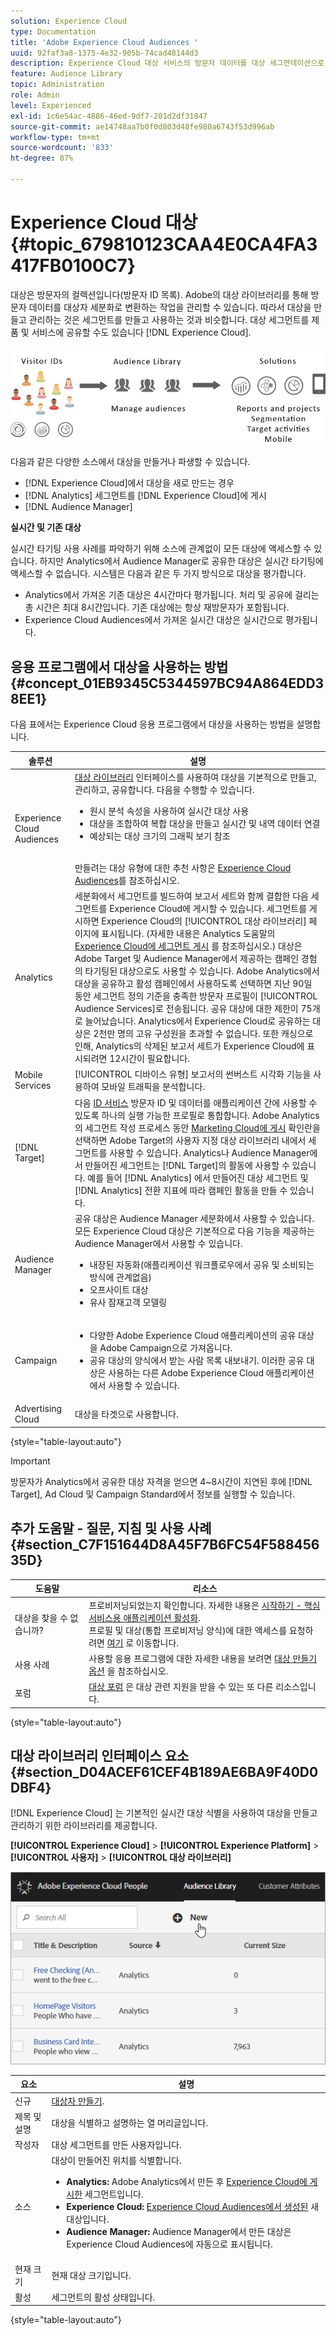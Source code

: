 ```yaml
---
solution: Experience Cloud
type: Documentation
title: 'Adobe Experience Cloud Audiences '
uuid: 92faf3a8-1375-4e32-905b-74cad48144d3
description: Experience Cloud 대상 서비스의 방문자 데이터를 대상 세그먼테이션으로 변환하는 작업을 알아보십시오.
feature: Audience Library
topic: Administration
role: Admin
level: Experienced
exl-id: 1c6e54ac-4886-46ed-9df7-201d2df31847
source-git-commit: ae14748aa7b0f0d803d48fe980a6743f53d996ab
workflow-type: tm+mt
source-wordcount: '833'
ht-degree: 87%

---
```


# Experience Cloud 대상 {#topic_679810123CAA4E0CA4FA3417FB0100C7}

대상은 방문자의 컬렉션입니다(방문자 ID 목록). Adobe의 대상 라이브러리를 통해 방문자 데이터를 대상자 세분화로 변환하는 작업을 관리할 수 있습니다. 따라서 대상을 만들고 관리하는 것은 세그먼트를 만들고 사용하는 것과 비슷합니다. 대상 세그먼트를 제품 및 서비스에 공유할 수도 있습니다 [!DNL Experience Cloud].

![Experience Cloud 대상](assets/audiences.png)

다음과 같은 다양한 소스에서 대상을 만들거나 파생할 수 있습니다.

* [!DNL Experience Cloud]에서 대상을 새로 만드는 경우
* [!DNL Analytics] 세그먼트를 [!DNL Experience Cloud]에 게시
* [!DNL Audience Manager]

**실시간 및 기존 대상**

실시간 타기팅 사용 사례를 파악하기 위해 소스에 관계없이 모든 대상에 액세스할 수 있습니다. 하지만 Analytics에서 Audience Manager로 공유한 대상은 실시간 타기팅에 액세스할 수 없습니다. 시스템은 다음과 같은 두 가지 방식으로 대상을 평가합니다.

* Analytics에서 가져온 기존 대상은 4시간마다 평가됩니다. 처리 및 공유에 걸리는 총 시간은 최대 8시간입니다. 기존 대상에는 항상 재방문자가 포함됩니다.
* Experience Cloud Audiences에서 가져온 실시간 대상은 실시간으로 평가됩니다.

## 응용 프로그램에서 대상을 사용하는 방법 {#concept_01EB9345C5344597BC94A864EDD38EE1}

다음 표에서는 Experience Cloud 응용 프로그램에서 대상을 사용하는 방법을 설명합니다.

| 솔루션 | 설명 |
|--- |--- |
| Experience Cloud Audiences | [대상 라이브러리](audience-library.md) 인터페이스를 사용하여 대상을 기본적으로 만들고, 관리하고, 공유합니다. 다음을 수행할 수 있습니다.<ul><li>원시 분석 속성을 사용하여 실시간 대상 사용</li><li>대상을 조합하여 복합 대상을 만들고 실시간 및 내역 데이터 연결</li><li>예상되는 대상 크기의 그래픽 보기 참조</li></ul><br>만들려는 대상 유형에 대한 추천 사항은 [Experience Cloud Audiences](https://experienceleague.adobe.com/docs/experience-cloud-kcs/kbarticles/KA-16471.html?lang=ko-KR)를 참조하십시오. |
| Analytics | 세분화에서 세그먼트를 빌드하여 보고서 세트와 함께 결합한 다음 세그먼트를 Experience Cloud에 게시할 수 있습니다. 세그먼트를 게시하면 Experience Cloud의 [!UICONTROL 대상 라이브러리] 페이지에 표시됩니다. (자세한 내용은 Analytics 도움말의 [Experience Cloud에 세그먼트 게시](https://experienceleague.adobe.com/docs/analytics/components/segmentation/segmentation-workflow/seg-publish.html?lang=ko-KR) 를 참조하십시오.) 대상은 Adobe Target 및 Audience Manager에서 제공하는 캠페인 경험의 타기팅된 대상으로도 사용할 수 있습니다. Adobe Analytics에서 대상을 공유하고 활성 캠페인에서 사용하도록 선택하면 지난 90일 동안 세그먼트 정의 기준을 충족한 방문자 프로필이 [!UICONTROL Audience Services]로 전송됩니다. 공유 대상에 대한 제한이 75개로 늘어났습니다. Analytics에서 Experience Cloud로 공유하는 대상은 2천만 명의 고유 구성원을 초과할 수 없습니다. 또한 캐싱으로 인해, Analytics의 삭제된 보고서 세트가 Experience Cloud에 표시되려면 12시간이 필요합니다. |
| Mobile Services | [!UICONTROL 디바이스 유형] 보고서의 썬버스트 시각화 기능을 사용하여 모바일 트래픽을 분석합니다. |
| [!DNL Target] | 다음 [ID 서비스](https://experienceleague.adobe.com/docs/id-service/using/home.html?lang=ko-KR) 방문자 ID 및 데이터를 애플리케이션 간에 사용할 수 있도록 하나의 실행 가능한 프로필로 통합합니다. Adobe Analytics의 세그먼트 작성 프로세스 동안 [Marketing Cloud에 게시](audience-library.md) 확인란을 선택하면 Adobe Target의 사용자 지정 대상 라이브러리 내에서 세그먼트를 사용할 수 있습니다. Analytics나 Audience Manager에서 만들어진 세그먼트는 [!DNL Target]의 활동에 사용할 수 있습니다. 예를 들어 [!DNL Analytics] 에서 만들어진 대상 세그먼트 및 [!DNL Analytics] 전환 지표에 따라 캠페인 활동을 만들 수 있습니다. |
| Audience Manager | 공유 대상은 Audience Manager 세분화에서 사용할 수 있습니다. 모든 Experience Cloud 대상은 기본적으로 다음 기능을 제공하는 Audience Manager에서 사용할 수 있습니다.<ul><li>내장된 자동화(애플리케이션 워크플로우에서 공유 및 소비되는 방식에 관계없음)</li><li>오프사이트 대상</li><li>유사 잠재고객 모델링</li></ul> |
| Campaign | <ul><li>다양한 Adobe Experience Cloud 애플리케이션의 공유 대상을 Adobe Campaign으로 가져옵니다.</li><li>공유 대상의 양식에서 받는 사람 목록 내보내기. 이러한 공유 대상은 사용하는 다른 Adobe Experience Cloud 애플리케이션에서 사용할 수 있습니다.</li></ul> |
| Advertising Cloud | 대상을 타겟으로 사용합니다. |

{style=&quot;table-layout:auto&quot;}

>[!IMPORTANT]
>
>방문자가 Analytics에서 공유한 대상 자격을 얻으면 4~8시간이 지연된 후에 [!DNL Target], Ad Cloud 및 Campaign Standard에서 정보를 실행할 수 있습니다.

## 추가 도움말 - 질문, 지침 및 사용 사례 {#section_C7F151644D8A45F7B6FC54F58845635D}

| 도움말 | 리소스 |
|--- |--- |
| 대상을 찾을 수 없습니까? | 프로비저닝되었는지 확인합니다. 자세한 내용은 [시작하기 - 핵심 서비스용 애플리케이션 활성화](core-services.md).<br>프로필 및 대상(통합 프로비저닝 양식)에 대한 액세스를 요청하려면 [여기](https://adobe.allegiancetech.com/cgi-bin/qwebcorporate.dll?idx=X8SVES) 로 이동합니다. |
| 사용 사례 | 사용할 응용 프로그램에 대한 자세한 내용을 보려면 [대상 만들기 옵션](https://experienceleague.adobe.com/docs/experience-cloud-kcs/kbarticles/KA-16471.html?lang=en) 을 참조하십시오. |
| 포럼 | [대상 포럼](https://experienceleaguecommunities.adobe.com/t5/Adobe-Experience-Cloud-Audiences/ct-p/experience-cloud-audiences-community) 은 대상 관련 지원을 받을 수 있는 또 다른 리소스입니다. |

{style=&quot;table-layout:auto&quot;}

## 대상 라이브러리 인터페이스 요소 {#section_D04ACEF61CEF4B189AE6BA9F40D0DBF4}

 [!DNL Experience Cloud] 는 기본적인 실시간 대상 식별을 사용하여 대상을 만들고 관리하기 위한 라이브러리를 제공합니다.

**[!UICONTROL Experience Cloud]** > **[!UICONTROL Experience Platform]** > **[!UICONTROL 사용자]** > **[!UICONTROL 대상 라이브러리]**

![대상 라이브러리에서 대상 추가](assets/audience_library.png)

| 요소 | 설명 |
|--- |--- |
| 신규 | [대상자 만들기](audience-library.md). |
| 제목 및 설명 | 대상을 식별하고 설명하는 열 머리글입니다. |
| 작성자 | 대상 세그먼트를 만든 사용자입니다. |
| 소스 | 대상이 만들어진 위치를 식별합니다.<ul><li>**Analytics:** Adobe Analytics에서 만든 후 [Experience Cloud에 게시한](audience-library.md) 세그먼트입니다.</li><li>**Experience Cloud:** [Experience Cloud Audiences에서 생성된](audience-library.md) 새 대상입니다.</li><li>**Audience Manager:** Audience Manager에서 만든 대상은 Experience Cloud Audiences에 자동으로 표시됩니다.</li></ul> |
| 현재 크기 | 현재 대상 크기입니다. |
| 활성 | 세그먼트의 활성 상태입니다. |

{style=&quot;table-layout:auto&quot;}
